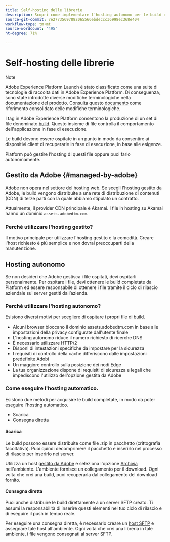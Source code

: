 ```yaml
---
title: Self-hosting delle librerie
description: Scopri come implementare l’hosting autonomo per le build della libreria di tag in Adobe Experience Platform.
source-git-commit: 7e27735697882065566ebdeccc36998ec368e404
workflow-type: tm+mt
source-wordcount: '495'
ht-degree: 71%

---
```


# Self-hosting delle librerie

>[!NOTE]
>
>Adobe Experience Platform Launch è stato classificato come una suite di tecnologie di raccolta dati in Adobe Experience Platform. Di conseguenza, sono state introdotte diverse modifiche terminologiche nella documentazione del prodotto. Consulta questo [documento](../../../term-updates.md) come riferimento consolidato delle modifiche terminologiche.

I tag in Adobe Experience Platform consentono la produzione di un set di file denominato [build](../builds.md). Questo insieme di file controlla il comportamento dell&#39;applicazione in fase di esecuzione.

Le build devono essere ospitate in un punto in modo da consentire ai dispositivi client di recuperarle in fase di esecuzione, in base alle esigenze.

Platform può gestire l’hosting di questi file oppure puoi farlo autonomamente.

## Gestito da Adobe {#managed-by-adobe}

Adobe non opera nel settore del hosting web. Se scegli l&#39;hosting gestito da Adobe, le build vengono distribuite a una rete di distribuzione di contenuti (CDN) di terze parti con la quale abbiamo stipulato un contratto.

Attualmente, il provider CDN principale è Akamai. I file in hosting su Akamai hanno un dominio `assets.adobedtm.com`.

### Perché utilizzare l&#39;hosting gestito?

Il motivo principale per utilizzare l&#39;hosting gestito è la comodità. Creare l&#39;host richiesto è più semplice e non dovrai preoccuparti della manutenzione.

## Hosting autonomo

Se non desideri che Adobe gestisca i file ospitati, devi ospitarli personalmente. Per ospitare i file, devi ottenere le build completate da Platform ed essere responsabile di ottenere i file tramite il ciclo di rilascio aziendale sui server gestiti dall’azienda.

### Perché utilizzare l&#39;hosting autonomo?

Esistono diversi motivi per scegliere di ospitare i propri file di build.

* Alcuni browser bloccano il dominio assets.adobedtm.com in base alle impostazioni della privacy configurate dall&#39;utente finale
* L&#39;hosting autonomo riduce il numero richiesto di ricerche DNS
* È necessario utilizzare HTTP/2
* Disponi di intestazioni specifiche da impostare per la sicurezza
* I requisiti di controllo della cache differiscono dalle impostazioni predefinite Adobi
* Un maggiore controllo sulla posizione dei nodi Edge
* La tua organizzazione dispone di requisiti di sicurezza e legali che impediscono l&#39;utilizzo dell&#39;opzione gestita da Adobe

### Come eseguire l&#39;hosting automatico.

Esistono due metodi per acquisire le build completate, in modo da poter eseguire l&#39;hosting automatico.

* Scarica
* Consegna diretta

#### Scarica

Le build possono essere distribuite come file .zip in pacchetto (crittografia facoltativa). Puoi quindi decomprimere il pacchetto e inserirlo nel processo di rilascio per inserirlo nei server.

Utilizza un host [gestito da Adobe](self-hosting-libraries.md) e seleziona l&#39;opzione [Archivia](../environments.md) nell&#39;ambiente. L&#39;ambiente fornisce un collegamento per il download. Ogni volta che crei una build, puoi recuperarla dal collegamento del download fornito.

#### Consegna diretta

Puoi anche distribuire le build direttamente a un server SFTP creato. Ti assumi la responsabilità di inserire questi elementi nel tuo ciclo di rilascio e di eseguire il push in tempo reale.

Per eseguire una consegna diretta, è necessario creare un [host SFTP](sftp-host.md) e assegnare tale host all&#39;ambiente. Ogni volta che crei una libreria in tale ambiente, i file vengono consegnati al server SFTP.
